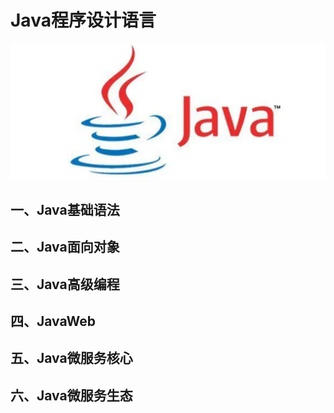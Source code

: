 # Java程序设计语言

![Java](./pictures/Java.png)

## 一、Java基础语法



## 二、Java面向对象

## 三、Java高级编程

## 四、JavaWeb

## 五、Java微服务核心

## 六、Java微服务生态